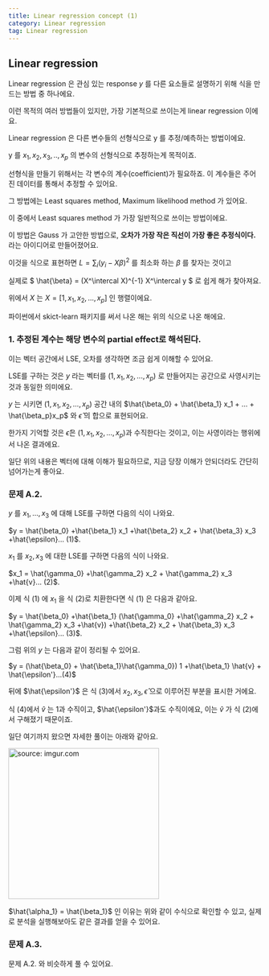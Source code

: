 ```yaml
---
title: Linear regression concept (1)
category: Linear regression
tag: Linear regression
---
```


## Linear regression

Linear regression 은 관심 있는 response $y$ 를 다른 요소들로 설명하기 위해 식을 만드는 방법 중 하나에요.

이런 목적의 여러 방법들이 있지만, 가장 기본적으로 쓰이는게 linear regression 이에요.

Linear regression 은 다른 변수들의 선형식으로 y 를 추정/예측하는 방법이에요.

y 를 $x_1, x_2, x_3, .., x_p$ 의 변수의 선형식으로 추정하는게 목적이죠.

선형식을 만들기 위해서는 각 변수의 계수(coefficient)가 필요하죠. 이 계수들은 주어진 데이터를 통해서 추정할 수 있어요.

그 방법에는 Least squares method, Maximum likelihood method 가 있어요.

이 중에서 Least squares method 가 가장 일반적으로 쓰이는 방법이에요.

이 방법은 Gauss 가 고안한 방법으로, **오차가 가장 작은 직선이 가장 좋은 추정식이다.** 라는 아이디어로 만들어졌어요.

이것을 식으로 표현하면 $L = \sum_i (y_i - X  \beta)^2$ 를 최소화 하는 $\beta$ 를 찾자는 것이고

실제로 $ \hat{\beta} = (X^\intercal X)^{-1} X^\intercal y $ 로 쉽게 해가 찾아져요.

위에서 $X$ 는 $X = [1, x_1, x_2,...,x_p]$ 인 행렬이에요.


파이썬에서 skict-learn 패키지를 써서 나온 해는 위의 식으로 나온 해에요.

### 1. 추정된 계수는 해당 변수의 partial effect로 해석된다.

이는 벡터 공간에서 LSE, 오차를 생각하면 조금 쉽게 이해할 수 있어요. 

LSE를 구하는 것은 $y$ 라는 벡터를 $(1, x_1, x_2, ..., x_p)$ 로 만들어지는 공간으로 사영시키는 것과 동일한 의미에요. 

$y$ 는 시키면 $(1, x_1, x_2, ..., x_p)$ 공간 내의 $\hat{\beta_0} + \hat{\beta_1} x_1 + ... + \hat{\beta_p}x_p$ 와 $\hat{\epsilon}$ 의 합으로 표현되어요.

한가지 기억할 것은  $\hat{\epsilon}$은 $(1, x_1, x_2, ..., x_p)$과 수직한다는 것이고, 이는 사영이라는 행위에서 나온 결과에요.

일단 위의 내용은 벡터에 대해 이해가 필요하므로, 지금 당장 이해가 안되더라도 간단히 넘어가는게 좋아요.

### 문제 A.2.

$y$ 를 $x_1, ..., x_3$ 에 대해 LSE를 구하면 다음의 식이 나와요.

$y = \hat{\beta_0} +\hat{\beta_1} x_1 +\hat{\beta_2} x_2 + \hat{\beta_3} x_3 +\hat{\epsilon}... (1)$.

$x_1$ 를 $x_2, x_3$ 에 대한 LSE를 구하면 다음의 식이 나와요.

$x_1 = \hat{\gamma_0} +\hat{\gamma_2} x_2 + \hat{\gamma_2} x_3 +\hat{v}... (2)$.

이제 식 (1) 에 $x_1$ 을 식 (2)로 치환한다면 식 (1) 은 다음과 같아요.

$y = \hat{\beta_0} +\hat{\beta_1} (\hat{\gamma_0} +\hat{\gamma_2} x_2 + \hat{\gamma_2} x_3 +\hat{v}) +\hat{\beta_2} x_2 + \hat{\beta_3} x_3 +\hat{\epsilon}... (3)$.

그럼 위의 $y$ 는 다음과 같이 정리될 수 있어요.

$y =  (\hat{\beta_0} + \hat{\beta_1}\hat{\gamma_0}) 1 +\hat{\beta_1} \hat{v} + \hat{\epsilon'}...(4)$

뒤에 $\hat{\epsilon'}$ 은 식 (3)에서 $x_2, x_3, \hat{\epsilon}$ 으로 이루어진 부분을 표시한 거에요.

식 (4)에서 $\hat{v}$ 는 $1$과 수직이고, $\hat{\epsilon'}$과도 수직이에요, 이는 $\hat{v}$ 가 식 (2)에서 구해졌기 때문이죠.

일단 여기까지 왔으면 자세한 풀이는 아래와 같아요.


<a href="https://i.imgur.com/UO84mSm"><img src="https://i.imgur.com/UO84mSm.jpg" width="300px" title="source: imgur.com" /></a>

$\hat{\alpha_1} = \hat{\beta_1}$ 인 이유는 위와 같이 수식으로 확인할 수 있고, 실제로 분석을 실행해보아도 같은 결과를 얻을 수 있어요.

### 문제 A.3.

문제 A.2. 와 비슷하게 풀 수 있어요.
